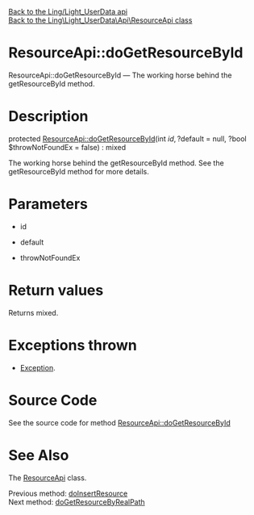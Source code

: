 [Back to the Ling/Light_UserData api](https://github.com/lingtalfi/Light_UserData/blob/master/doc/api/Ling/Light_UserData.md)<br>
[Back to the Ling\Light_UserData\Api\ResourceApi class](https://github.com/lingtalfi/Light_UserData/blob/master/doc/api/Ling/Light_UserData/Api/ResourceApi.md)


ResourceApi::doGetResourceById
================



ResourceApi::doGetResourceById — The working horse behind the getResourceById method.




Description
================


protected [ResourceApi::doGetResourceById](https://github.com/lingtalfi/Light_UserData/blob/master/doc/api/Ling/Light_UserData/Api/ResourceApi/doGetResourceById.md)(int $id, ?$default = null, ?bool $throwNotFoundEx = false) : mixed




The working horse behind the getResourceById method.
See the getResourceById method for more details.




Parameters
================


- id

    

- default

    

- throwNotFoundEx

    


Return values
================

Returns mixed.


Exceptions thrown
================

- [Exception](http://php.net/manual/en/class.exception.php).&nbsp;







Source Code
===========
See the source code for method [ResourceApi::doGetResourceById](https://github.com/lingtalfi/Light_UserData/blob/master/Api/ResourceApi.php#L202-L216)


See Also
================

The [ResourceApi](https://github.com/lingtalfi/Light_UserData/blob/master/doc/api/Ling/Light_UserData/Api/ResourceApi.md) class.

Previous method: [doInsertResource](https://github.com/lingtalfi/Light_UserData/blob/master/doc/api/Ling/Light_UserData/Api/ResourceApi/doInsertResource.md)<br>Next method: [doGetResourceByRealPath](https://github.com/lingtalfi/Light_UserData/blob/master/doc/api/Ling/Light_UserData/Api/ResourceApi/doGetResourceByRealPath.md)<br>

